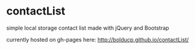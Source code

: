 # contactList

simple local storage contact list made with jQuery and Bootstrap

currently hosted on gh-pages here: http://bolducp.github.io/contactList/
